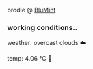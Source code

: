 brodie @ [BluMint](https://www.linkedin.com/company/blumint-io/)

<!--weather_start-->
### working conditions..

weather: overcast clouds ☁️

temp: 4.06 °C 🧥

<!--weather_end-->
